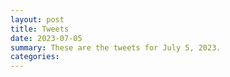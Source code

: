 ```yaml
---
layout: post
title: Tweets
date: 2023-07-05
summary: These are the tweets for July 5, 2023.
categories:
---
```



